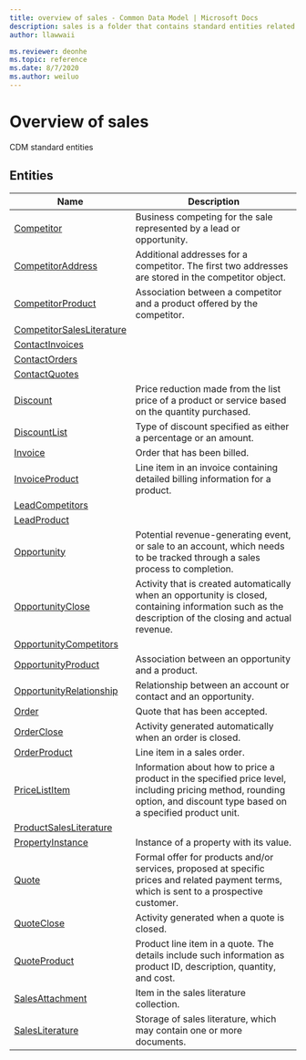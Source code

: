 ```yaml
---
title: overview of sales - Common Data Model | Microsoft Docs
description: sales is a folder that contains standard entities related to the Common Data Model.
author: llawwaii

ms.reviewer: deonhe
ms.topic: reference
ms.date: 8/7/2020
ms.author: weiluo
---
```


# Overview of sales

CDM standard entities  

## Entities

|Name|Description|
|---|---|
|[Competitor](Competitor.md)|Business competing for the sale represented by a lead or opportunity.|
|[CompetitorAddress](CompetitorAddress.md)|Additional addresses for a competitor. The first two addresses are stored in the competitor object.|
|[CompetitorProduct](CompetitorProduct.md)|Association between a competitor and a product offered by the competitor.|
|[CompetitorSalesLiterature](CompetitorSalesLiterature.md)||
|[ContactInvoices](ContactInvoices.md)||
|[ContactOrders](ContactOrders.md)||
|[ContactQuotes](ContactQuotes.md)||
|[Discount](Discount.md)|Price reduction made from the list price of a product or service based on the quantity purchased.|
|[DiscountList](DiscountList.md)|Type of discount specified as either a percentage or an amount.|
|[Invoice](Invoice.md)|Order that has been billed.|
|[InvoiceProduct](InvoiceProduct.md)|Line item in an invoice containing detailed billing information for a product.|
|[LeadCompetitors](LeadCompetitors.md)||
|[LeadProduct](LeadProduct.md)||
|[Opportunity](Opportunity.md)|Potential revenue-generating event, or sale to an account, which needs to be tracked through a sales process to completion.|
|[OpportunityClose](OpportunityClose.md)|Activity that is created automatically when an opportunity is closed, containing information such as the description of the closing and actual revenue.|
|[OpportunityCompetitors](OpportunityCompetitors.md)||
|[OpportunityProduct](OpportunityProduct.md)|Association between an opportunity and a product.|
|[OpportunityRelationship](OpportunityRelationship.md)|Relationship between an account or contact and an opportunity.|
|[Order](Order.md)|Quote that has been accepted.|
|[OrderClose](OrderClose.md)|Activity generated automatically when an order is closed.|
|[OrderProduct](OrderProduct.md)|Line item in a sales order.|
|[PriceListItem](PriceListItem.md)|Information about how to price a product in the specified price level, including pricing method, rounding option, and discount type based on a specified product unit.|
|[ProductSalesLiterature](ProductSalesLiterature.md)||
|[PropertyInstance](PropertyInstance.md)|Instance of a property with its value.|
|[Quote](Quote.md)|Formal offer for products and/or services, proposed at specific prices and related payment terms, which is sent to a prospective customer.|
|[QuoteClose](QuoteClose.md)|Activity generated when a quote is closed.|
|[QuoteProduct](QuoteProduct.md)|Product line item in a quote. The details include such information as product ID, description, quantity, and cost.|
|[SalesAttachment](SalesAttachment.md)|Item in the sales literature collection.|
|[SalesLiterature](SalesLiterature.md)|Storage of sales literature, which may contain one or more documents.|
